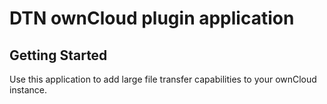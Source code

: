 # DTN ownCloud plugin application

## Getting Started
Use this application to add large file transfer capabilities to your ownCloud instance.